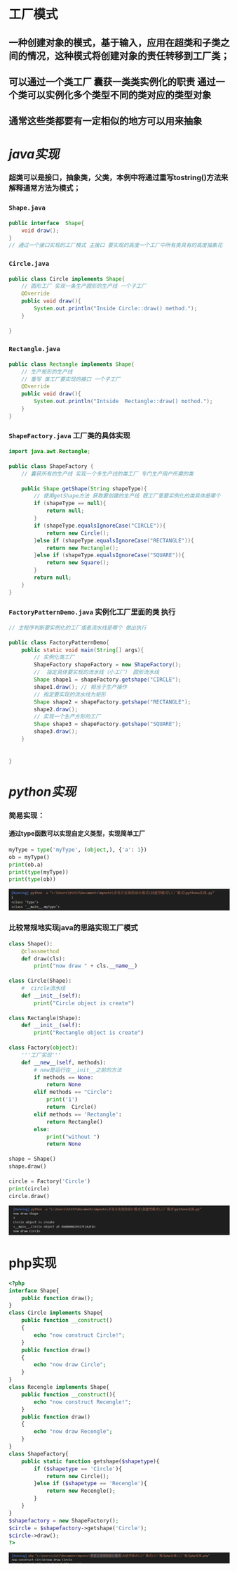 # 工厂模式
## 一种创建对象的模式，基于输入，应用在超类和子类之间的情况，这种模式将创建对象的责任转移到工厂类；
## 可以通过一个类工厂 囊获一类类实例化的职责 通过一个类可以实例化多个类型不同的类对应的类型对象
## 通常这些类都要有一定相似的地方可以用来抽象
# *java实现*
###   超类可以是接口，抽象类，父类，本例中将通过重写tostring()方法来解释通常方法为模式；

###  ```Shape.java```
```java
public interface  Shape{
    void draw();
}
// 通过一个接口实现的工厂模式 主接口 要实现的高度一个工厂中所有类具有的高度抽象花
```
### ```Circle.java```
```java
public class Circle implements Shape{
    // 圆形工厂 实现一条生产圆形的生产线 一个子工厂
    @Override
    public void draw(){
        System.out.println("Inside Circle::draw() method.");
    }

}
```
### ```Rectangle.java```
```java
public class Rectangle implements Shape{
    // 生产矩形的生产线
    // 重写 类工厂要实现的接口 一个子工厂
    @Override
    public void draw(){
        System.out.println("Intside  Rectangle::draw() mothod.");
    }
}
```
### ```ShapeFactory.java``` 工厂类的具体实现
```java
import java.awt.Rectangle;

public class ShapeFactory {
    // 囊获所有的生产线 实现一个多生产线的类工厂 专门生产用户所需的类

    public Shape getShape(String shapeType){
        // 使用getShape方法 获取要创建的生产线 既工厂里要实例化的类具体是哪个
        if (shapeType == null){
            return null;
        }
        if (shapeType.equalsIgnoreCase("CIRCLE")){
            return new Circle();
        }else if (shapeType.equalsIgnoreCase("RECTANGLE")){
            return new Rectangle();
        }else if (shapeType.equalsIgnoreCase("SQUARE")){
            return new Square(); 
        }
        return null;
    }
}
```

### ```FactoryPatternDemo.java``` 实例化工厂里面的类 执行
```java
// 主程序判断要实例化的工厂或者流水线是哪个 做出执行

public class FactoryPatternDemo{
    public static void main(String[] args){
        // 实例化类工厂
        ShapeFactory shapeFactory = new ShapeFactory();
        //  指定具体要实现的流水线（小工厂） 圆形流水线
        Shape shape1 = shapeFactory.getshape("CIRCLE");
        shape1.draw(); // 相当于生产操作
        // 指定要实现的流水线为矩形
        Shape shape2 = shapeFactory.getshape("RECTANGLE");
        shape2.draw();
        // 实现一个生产方形的工厂
        Shape shape3 = shapeFactory.getshape("SQUARE");
        shape3.draw();
    }


}
```
#  *python实现*
### 简易实现：
#### 通过type函数可以实现自定义类型，实现简单工厂
```python
myType = type('myType', (object,), {'a': 1})
ob = myType()
print(ob.a)
print(type(myType))
print(type(ob))
```
![简易工厂模式python实现](简易工厂模式python实现.png)
### 比较常规地实现java的思路实现工厂模式
```python
class Shape():
    @classmethod
    def draw(cls):
        print("now draw " + cls.__name__)

class Circle(Shape):
    #  circle流水线 
    def __init__(self):
        print("Circle object is create")

class Rectangle(Shape):
    def __init__(self):
        print("Rectangle object is create")

class Factory(object):
    '''工厂实现'''
    def __new__(self, methods):
        # new是运行在__init__之前的方法
        if methods == None:
            return None
        elif methods == "Circle":
            print('1')
            return  Circle()
        elif methods == 'Rectangle':
            return Rectangle()
        else:
            print("without ")
            return None

shape = Shape()
shape.draw()

circle = Factory('Circle')
print(circle)
circle.draw()
```
![工厂模式python](工厂模式python.png)

# php实现
```php
<?php
interface Shape{
    public function draw();
}
class Circle implements Shape{
    public function __construct()
    {
        echo "now construct Circle!";
    }
    public function draw()
    {
        echo "now draw Circle";
    }
}
class Recengle implements Shape{
    public function __construct(){
        echo "now construct Recengle!";
    }
    public function draw()
    {
        echo "now draw Recengle";
    }
}
class ShapeFactory{
    public static function getshape($shapetype){
        if ($shapetype == 'Circle'){
            return new Circle();
        }else if ($shapetype == 'Recengle'){
            return new Recengle();
        }
    }
}
$shapefactory = new ShapeFactory();
$circle = $shapefactory->getshape('Circle');
$circle->draw();
?>
```
![php实现工厂模式](工厂模式php实现\php实现工厂模式.png)









